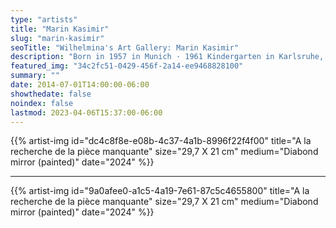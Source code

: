 ```yaml
---
type: "artists"
title: "Marin Kasimir"
slug: "marin-kasimir"
seoTitle: "Wilhelmina's Art Gallery: Marin Kasimir"
description: "Born in 1957 in Munich · 1961 Kindergarten in Karlsruhe, panoramic fresco of a wall of 1.50 x 15 m 1964 European School, Karlsruhe, baccalaureate winner in 1976 · 1977 Academy of Fine Arts, Munich, graduated in 1981 · 1980/81 Assistant at Mario Merz, Salzburg and Torino · Currently lives and works in Brussels"
featured_img: "34c2fc51-0429-456f-2a14-ee9468828100"
summary: ""
date: 2014-07-01T14:00:00-06:00
showthedate: false
noindex: false
lastmod: 2023-04-06T15:37:00-06:00
---
```

{{% artist-img id="dc4c8f8e-e08b-4c37-4a1b-8996f22f4f00" title="A la recherche de la pièce manquante" size="29,7 X 21 cm" medium="Diabond mirror (painted)" date="2024" %}}

---
{{% artist-img id="9a0afee0-a1c5-4a19-7e61-87c5c4655800" title="A la recherche de la pièce manquante" size="29,7 X 21 cm" medium="Diabond mirror (painted)" date="2024" %}}
